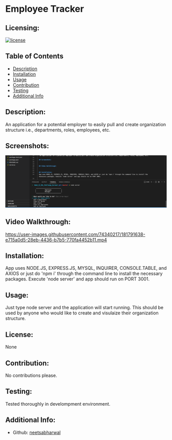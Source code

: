 # Employee Tracker

  ## Licensing:
  [![license](https://img.shields.io/badge/license-None-blue)](https://shields.io)

  ## Table of Contents 
  - [Description](#description)
  - [Installation](#installation)
  - [Usage](#usage)
  - [Contribution](#contribution)
  - [Testing](#testing)
  - [Additional Info](#additional-info)

  ## Description:
   An application for a potential employer to easily pull and create organization structure i.e., departments, roles, employees, etc.
  
  ## Screenshots:
  <img src="./assets/Screenshot.png">

  ## Video Walkthrough:
https://user-images.githubusercontent.com/74340217/181791638-e715a0d5-28eb-4436-b7b5-770fa4452b11.mp4

  ## Installation:
  App uses NODE.JS, EXPRESS.JS, MYSQL, INQUIRER, CONSOLE.TABLE, and AXIOS or just do 'npm i' through the command line to install the necessary packages. Execute 'node server' and app should run on PORT 3001.

  ## Usage:
  Just type node server and the application will start running. This should be used by anyone who would like to create and visulaize their organization structure.

  ## License:
  None

  ## Contribution:
  No contributions please.

  ## Testing:
  Tested thoroughly in develompment environment.
  
  ## Additional Info:
  - Github: [neetsabharwal](https://github.com/neetsabharwal)
